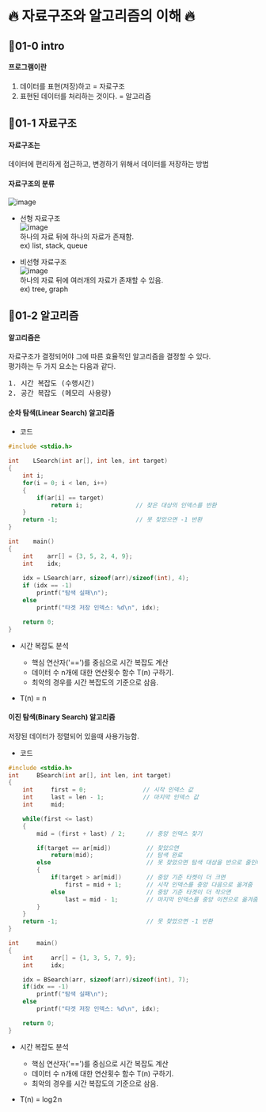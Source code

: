 # 🔥 자료구조와 알고리즘의 이해 🔥    

## 🌟01-0 intro

#### 프로그램이란  
1. 데이터를 표현(저장)하고 = 자료구조  
2. 표현된 데이터를 처리하는 것이다. = 알고리즘

## 🌟01-1 자료구조

#### 자료구조는
데이터에 편리하게 접근하고, 변경하기 위해서 데이터를 저장하는 방법

#### 자료구조의 분류
![image](https://user-images.githubusercontent.com/77817094/171097560-60b5b4b6-b9d7-4eb9-b39c-ade29361429a.png)

* 선형 자료구조  
![image](https://user-images.githubusercontent.com/77817094/171099310-afe92716-df3f-4cb6-a795-8feba7b4a0ea.png)  
하나의 자료 뒤에 하나의 자료가 존재함.  
ex) list, stack, queue

* 비선형 자료구조  
![image](https://user-images.githubusercontent.com/77817094/171099401-a172e0a3-ebb2-4f8a-b751-d95ebd4fd148.png)  
하나의 자료 뒤에 여러개의 자료가 존재할 수 있음.  
ex) tree, graph

## 🌟01-2 알고리즘

#### 알고리즘은
자료구조가 결정되어야 그에 따른 효율적인 알고리즘을 결정할 수 있다.  
평가하는 두 가지 요소는 다음과 같다. 
<pre>
1. 시간 복잡도 (수행시간)
2. 공간 복잡도 (메모리 사용량)
</pre>

#### 순차 탐색(Linear Search) 알고리즘

* 코드  
```c
#include <stdio.h>

int    LSearch(int ar[], int len, int target)
{
    int i;
    for(i = 0; i < len, i++)
    {
        if(ar[i] == target)
            return i;               // 찾은 대상의 인덱스를 반환
    }
    return -1;                      // 못 찾았으면 -1 반환
}

int    main()
{
    int    arr[] = {3, 5, 2, 4, 9};
    int    idx;    
    
    idx = LSearch(arr, sizeof(arr)/sizeof(int), 4);
    if (idx == -1)
        printf("탐색 실패\n");
    else
        printf("타겟 저장 인덱스: %d\n", idx);

    return 0;
}
```

* 시간 복잡도 분석
    * 핵심 연산자('==')를 중심으로 시간 복잡도 계산
    * 데이터 수 n개에 대한 연산횟수 함수 T(n) 구하기.
    * 최악의 경우를 시간 복잡도의 기준으로 삼음.

* T(n) = n

#### 이진 탐색(Binary Search) 알고리즘
저장된 데이터가 정렬되어 있을때 사용가능함.

* 코드  
```c
#include <stdio.h>
int     BSearch(int ar[], int len, int target)
{
    int     first = 0;                // 시작 인덱스 값
    int     last = len - 1;           // 마지막 인덱스 값
    int     mid;

    while(first <= last)
    {
        mid = (first + last) / 2;      // 중앙 인덱스 찾기

        if(target == ar[mid])          // 찾았으면
            return(mid);               // 탐색 완료
        else                           // 못 찾았으면 탐색 대상을 반으로 줄인다.
        {
            if(target > ar[mid])       // 중앙 기준 타켓이 더 크면
                first = mid + 1;       // 시작 인덱스를 중앙 다음으로 옮겨줌
            else                       // 중앙 기준 타겟이 더 작으면
                last = mid - 1;        // 마지막 인덱스를 중앙 이전으로 옮겨줌.
        }
    }
    return -1;                         // 못 찾았으면 -1 반환
}

int     main()
{
    int     arr[] = {1, 3, 5, 7, 9};
    int     idx;

    idx = BSearch(arr, sizeof(arr)/sizeof(int), 7);
    if(idx == -1)
        printf("탐색 실패\n");
    else
        printf("타겟 저장 인덱스: %d\n", idx);

    return 0;
}
```
* 시간 복잡도 분석
    * 핵심 연산자('==')를 중심으로 시간 복잡도 계산  
    * 데이터 수 n개에 대한 연산횟수 함수 T(n) 구하기.  
    * 최악의 경우를 시간 복잡도의 기준으로 삼음.

* T(n) = log 2 n

